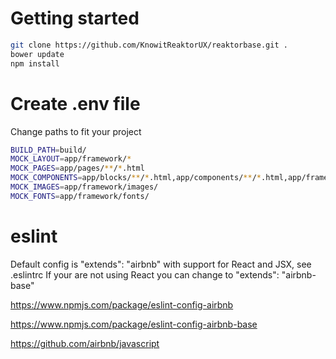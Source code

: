 # Getting started

```bash
git clone https://github.com/KnowitReaktorUX/reaktorbase.git .
bower update
npm install
```
# Create .env file
Change paths to fit your project

```bash
BUILD_PATH=build/
MOCK_LAYOUT=app/framework/*
MOCK_PAGES=app/pages/**/*.html
MOCK_COMPONENTS=app/blocks/**/*.html,app/components/**/*.html,app/framework/areas/**/*.html
MOCK_IMAGES=app/framework/images/
MOCK_FONTS=app/framework/fonts/
```

# eslint

Default config is "extends": "airbnb" with support for React and JSX, see .eslintrc
If your are not using React you can change to "extends": "airbnb-base"

https://www.npmjs.com/package/eslint-config-airbnb

https://www.npmjs.com/package/eslint-config-airbnb-base

https://github.com/airbnb/javascript